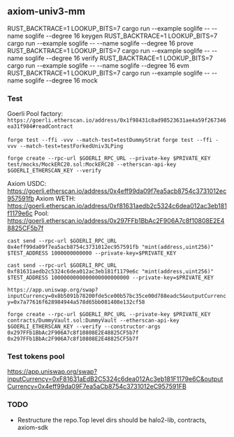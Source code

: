 ## axiom-univ3-mm

RUST_BACKTRACE=1 LOOKUP_BITS=7 cargo run --example soglife -- --name soglife --degree 16 keygen
RUST_BACKTRACE=1 LOOKUP_BITS=7 cargo run --example soglife -- --name soglife --degree 16 prove
RUST_BACKTRACE=1 LOOKUP_BITS=7 cargo run --example soglife -- --name soglife --degree 16 verify
RUST_BACKTRACE=1 LOOKUP_BITS=7 cargo run --example soglife -- --name soglife --degree 16 evm
RUST_BACKTRACE=1 LOOKUP_BITS=7 cargo run --example soglife -- --name soglife --degree 16 mock

### Test

Goerli Pool factory: `https://goerli.etherscan.io/address/0x1f98431c8ad98523631ae4a59f267346ea31f984#readContract`

`forge test --ffi -vvv --match-test=testDummyStrat`
`forge test --ffi -vvv --match-test=testForkedUniv3LPing`

`forge create --rpc-url $GOERLI_RPC_URL --private-key $PRIVATE_KEY test/mocks/MockERC20.sol:MockERC20 --etherscan-api-key $GOERLI_ETHERSCAN_KEY --verify`

Axiom USDC: https://goerli.etherscan.io/address/0x4eff99da09f7ea5acb8754c3731012ec957591fb
Axiom WETH: https://goerli.etherscan.io/address/0xf81631aedb2c5324c6dea012ac3eb181f1179e6c
Pool: https://goerli.etherscan.io/address/0x297FFb1BbAc2F906A7c8f10808E2E48825CF5b7f

`cast send --rpc-url $GOERLI_RPC_URL 0x4eff99da09f7ea5acb8754c3731012ec957591fb "mint(address,uint256)" $TEST_ADDRESS 1000000000000 --private-key=$PRIVATE_KEY`

`cast send --rpc-url $GOERLI_RPC_URL 0xf81631aedb2c5324c6dea012ac3eb181f1179e6c "mint(address,uint256)" $TEST_ADDRESS 1000000000000000000000000 --private-key=$PRIVATE_KEY`

`https://app.uniswap.org/swap?inputCurrency=0x8b5091b78200fde5ce00b57bc35ce00d788eadc5&outputCurrency=0x7a77616f628984944a578d65bb081408e132cf58`

`forge create --rpc-url $GOERLI_RPC_URL --private-key $PRIVATE_KEY contracts/DummyVault.sol:DummyVault --etherscan-api-key $GOERLI_ETHERSCAN_KEY --verify --constructor-args 0x297FFb1BbAc2F906A7c8f10808E2E48825CF5b7f 0x297FFb1BbAc2F906A7c8f10808E2E48825CF5b7f`

### Test tokens pool

https://app.uniswap.org/swap?inputCurrency=0xF81631aEdB2C5324c6dea012Ac3eb181F1179e6C&outputCurrency=0x4eff99da09F7ea5aCb8754c3731012eC957591FB

### TODO

- Restructure the repo.Top level dirs should be halo2-lib, contracts, axiom-sdk
